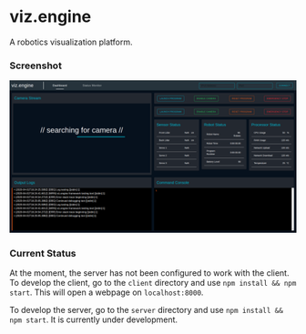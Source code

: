 # viz.engine

A robotics visualization platform.

### Screenshot

![Screenshot of platform](https://raw.githubusercontent.com/0xJeremy/viz.engine/master/images/dashboard.png)

### Current Status

At the moment, the server has not been configured to work with the client. To develop the client, go to the `client` directory and use `npm install && npm start`. This will open a webpage on `localhost:8000`.

To develop the server, go to the `server` directory and use `npm install && npm start`. It is currently under development.